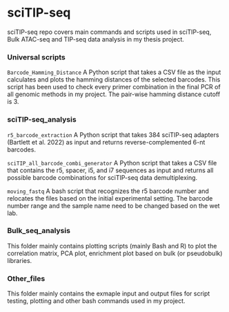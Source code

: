 # sciTIP-seq
sciTIP-seq repo covers main commands and scripts used in sciTIP-seq, Bulk ATAC-seq and TIP-seq data analysis in my thesis project.


### Universal scripts
`Barcode_Hamming_Distance` A Python script that takes a CSV file as the input calculates and plots the hamming distances of the selected barcodes. This script has been used to check every primer combination in the final PCR of all genomic methods in my project. The pair-wise hamming distance cutoff is 3.


### sciTIP-seq_analysis

`r5_barcode_extraction` A Python script that takes 384 sciTIP-seq adapters (Bartlett et al. 2022) as input and returns reverse-complemented 6-nt barcodes.

`sciTIP_all_barcode_combi_generator` A Python script that takes a CSV file that contains the r5, spacer, i5, and i7 sequences as input and returns all possible barcode combinations for sciTIP-seq data demultiplexing. 

`moving_fastq` A bash script that recognizes the r5 barcode number and relocates the files based on the initial experimental setting. The barcode number range and the sample name need to be changed based on the wet lab.


### Bulk_seq_analysis

This folder mainly contains plotting scripts (mainly Bash and R) to plot the correlation matrix, PCA plot, enrichment plot based on bulk (or pseudobulk) libraries.


### Other_files

This folder mainly contains the exmaple input and output files for script testing, plotting and other bash commands used in my project.